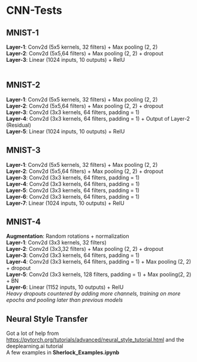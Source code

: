 # CNN-Tests
## MNIST-1
<b>Layer-1</b>: Conv2d (5x5 kernels, 32 filters) + Max pooling (2, 2)  <br>
<b>Layer-2</b>: Conv2d (5x5,64 filters) + Max pooling (2, 2) + dropout<br>
<b>Layer-3</b>: Linear (1024 inputs, 10 outputs) + RelU <br>
<br>
## MNIST-2
<b>Layer-1</b>: Conv2d (5x5 kernels, 32 filters) + Max pooling (2, 2) <br>
<b>Layer-2</b>: Conv2d (5x5,64 filters) + Max pooling (2, 2) + dropout <br>
<b>Layer-3</b>: Conv2d (3x3 kernels, 64 filters, padding = 1) <br>
<b>Layer-4</b>: Conv2d (3x3 kernels, 64 filters, padding = 1) + Output of Layer-2 (Residual) <br>
<b>Layer-5</b>: Linear (1024 inputs, 10 outputs) + RelU <br>
## MNIST-3
<b>Layer-1</b>: Conv2d (5x5 kernels, 32 filters) + Max pooling (2, 2) <br>
<b>Layer-2</b>: Conv2d (5x5,64 filters) + Max pooling (2, 2) + dropout <br>
<b>Layer-3</b>: Conv2d (3x3 kernels, 64 filters, padding = 1) <br>
<b>Layer-4</b>: Conv2d (3x3 kernels, 64 filters, padding = 1) <br>
<b>Layer-5</b>: Conv2d (3x3 kernels, 64 filters, padding = 1) <br>
<b>Layer-6</b>: Conv2d (3x3 kernels, 64 filters, padding = 1) <br>
<b>Layer-7</b>: Linear (1024 inputs, 10 outputs) + RelU <br>
## MNIST-4
<b>Augmentation</b>: Random rotations + normalization<br>
<b>Layer-1</b>: Conv2d (3x3 kernels, 32 filters) <br>
<b>Layer-2</b>: Conv2d (3x3,32 filters) + Max pooling (2, 2) + dropout <br>
<b>Layer-3</b>: Conv2d (3x3 kernels, 64 filters, padding = 1) <br>
<b>Layer-4</b>: Conv2d (3x3 kernels, 64 filters, padding = 1) + Max pooling (2, 2) + dropout<br>
<b>Layer-5</b>: Conv2d (3x3 kernels, 128 filters, padding = 1) + Max pooling(2, 2) + BN<br>
<b>Layer-6</b>: Linear (1152 inputs, 10 outputs) + RelU <br>
<i>Heavy dropouts countered by adding more channels, training on more epochs and pooling later than previous models</i> 
## Neural Style Transfer
Got a lot of help from https://pytorch.org/tutorials/advanced/neural_style_tutorial.html and the deeplearning.ai tutorial <br>
A few examples in <b>Sherlock_Examples.ipynb</b>
